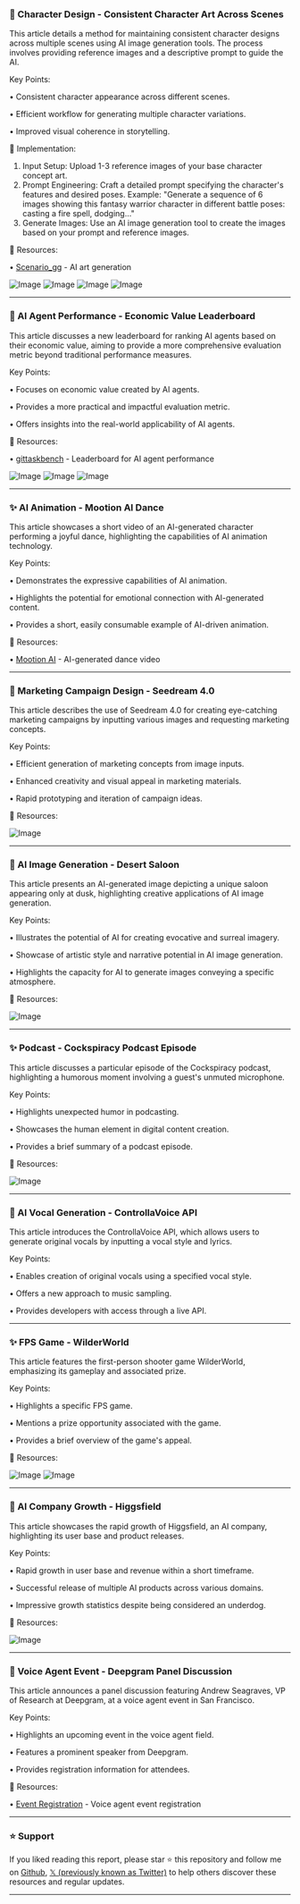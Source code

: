 ### 🤖 Character Design - Consistent Character Art Across Scenes

This article details a method for maintaining consistent character designs across multiple scenes using AI image generation tools.  The process involves providing reference images and a descriptive prompt to guide the AI.

Key Points:

• Consistent character appearance across different scenes.


•  Efficient workflow for generating multiple character variations.


•  Improved visual coherence in storytelling.


🚀 Implementation:

1. Input Setup: Upload 1-3 reference images of your base character concept art.
2. Prompt Engineering: Craft a detailed prompt specifying the character's features and desired poses.  Example: "Generate a sequence of 6 images showing this fantasy warrior character in different battle poses: casting a fire spell, dodging..."
3. Generate Images: Use an AI image generation tool to create the images based on your prompt and reference images.


🔗 Resources:

• [Scenario_gg](https://x.com/Scenario_gg) - AI art generation

![Image](https://pbs.twimg.com/media/G00UmVkWwAEcAve?format=jpg&name=360x360)
![Image](https://pbs.twimg.com/media/G00UqorXgAAZcZc?format=jpg&name=360x360)
![Image](https://pbs.twimg.com/media/G00UvYQXwAAKzm9?format=jpg&name=360x360)
![Image](https://pbs.twimg.com/media/G00UwLEWUAA-ufX?format=jpg&name=360x360)


---
### 🤖 AI Agent Performance - Economic Value Leaderboard

This article discusses a new leaderboard for ranking AI agents based on their economic value, aiming to provide a more comprehensive evaluation metric beyond traditional performance measures.

Key Points:

•  Focuses on economic value created by AI agents.


•  Provides a more practical and impactful evaluation metric.


•  Offers insights into the real-world applicability of AI agents.


🔗 Resources:

• [gittaskbench](gittaskbench.github.io/#/leaderboard) - Leaderboard for AI agent performance

![Image](https://pbs.twimg.com/media/G01jA97aQAANmmr?format=jpg&name=small)
![Image](https://pbs.twimg.com/media/G01kUOVbwAA3Dyb?format=jpg&name=360x360)
![Image](https://pbs.twimg.com/media/G01kYQRaUAAhLF3?format=jpg&name=900x900)


---
### ✨ AI Animation - Mootion AI Dance

This article showcases a short video of an AI-generated character performing a joyful dance, highlighting the capabilities of AI animation technology.

Key Points:

•  Demonstrates the expressive capabilities of AI animation.


•  Highlights the potential for emotional connection with AI-generated content.


•  Provides a short, easily consumable example of AI-driven animation.


🔗 Resources:

• [Mootion AI](youtube.com/shorts/LVUhnbq) - AI-generated dance video


---
### 🚀 Marketing Campaign Design - Seedream 4.0

This article describes the use of Seedream 4.0 for creating eye-catching marketing campaigns by inputting various images and requesting marketing concepts.

Key Points:

•  Efficient generation of marketing concepts from image inputs.


•  Enhanced creativity and visual appeal in marketing materials.


•  Rapid prototyping and iteration of campaign ideas.


🔗 Resources:

![Image](https://pbs.twimg.com/media/G0y23QNWoAA98xk?format=jpg&name=small)


---
### 🤖 AI Image Generation - Desert Saloon

This article presents an AI-generated image depicting a unique saloon appearing only at dusk, highlighting creative applications of AI image generation.

Key Points:

•  Illustrates the potential of AI for creating evocative and surreal imagery.


•  Showcase of artistic style and narrative potential in AI image generation.


•  Highlights the capacity for AI to generate images conveying a specific atmosphere.


🔗 Resources:

![Image](https://pbs.twimg.com/media/G0vweKVWQAAWxef?format=jpg&name=small)


---
### ✨ Podcast - Cockspiracy Podcast Episode

This article discusses a particular episode of the Cockspiracy podcast, highlighting a humorous moment involving a guest's unmuted microphone.

Key Points:

•  Highlights unexpected humor in podcasting.


•  Showcases the human element in digital content creation.


•  Provides a brief summary of a podcast episode.


🔗 Resources:

![Image](https://pbs.twimg.com/amplify_video_thumb/1966831027998887936/img/0QHRoj2QaIMxiAyQ.jpg)


---
### 🚀 AI Vocal Generation - ControllaVoice API

This article introduces the ControllaVoice API, which allows users to generate original vocals by inputting a vocal style and lyrics.

Key Points:

•  Enables creation of original vocals using a specified vocal style.


•  Offers a new approach to music sampling.


•  Provides developers with access through a live API.


---
### ✨ FPS Game - WilderWorld

This article features the first-person shooter game WilderWorld, emphasizing its gameplay and associated prize.

Key Points:

• Highlights a specific FPS game.


• Mentions a prize opportunity associated with the game.


•  Provides a brief overview of the game's appeal.


🔗 Resources:

![Image](https://pbs.twimg.com/media/G0vRpyUWMAEmn9T?format=jpg&name=small)
![Image](https://pbs.twimg.com/media/G0vRrO9XsAAafmp?format=jpg&name=small)


---
### 🚀 AI Company Growth - Higgsfield

This article showcases the rapid growth of Higgsfield, an AI company, highlighting its user base and product releases.

Key Points:

•  Rapid growth in user base and revenue within a short timeframe.


•  Successful release of multiple AI products across various domains.


•  Impressive growth statistics despite being considered an underdog.


🔗 Resources:

![Image](https://pbs.twimg.com/amplify_video_thumb/1966588608204378112/img/wEtIflYdO2E2sRrN.jpg)


---
### 🤖 Voice Agent Event - Deepgram Panel Discussion

This article announces a panel discussion featuring Andrew Seagraves, VP of Research at Deepgram, at a voice agent event in San Francisco.

Key Points:

•  Highlights an upcoming event in the voice agent field.


•  Features a prominent speaker from Deepgram.


•  Provides registration information for attendees.


🔗 Resources:

• [Event Registration](https://t.co/t6EOR7fVu6) - Voice agent event registration


---

### ⭐️ Support

If you liked reading this report, please star ⭐️ this repository and follow me on [Github](https://github.com/Drix10), [𝕏 (previously known as Twitter)](https://x.com/DRIX_10_) to help others discover these resources and regular updates.

---